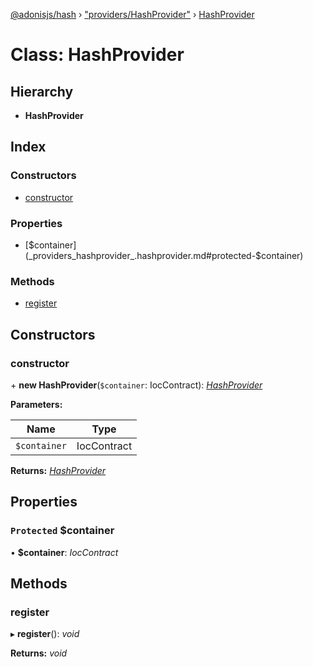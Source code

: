 [@adonisjs/hash](../README.md) › ["providers/HashProvider"](../modules/_providers_hashprovider_.md) › [HashProvider](_providers_hashprovider_.hashprovider.md)

# Class: HashProvider

## Hierarchy

* **HashProvider**

## Index

### Constructors

* [constructor](_providers_hashprovider_.hashprovider.md#constructor)

### Properties

* [$container](_providers_hashprovider_.hashprovider.md#protected-$container)

### Methods

* [register](_providers_hashprovider_.hashprovider.md#register)

## Constructors

###  constructor

\+ **new HashProvider**(`$container`: IocContract): *[HashProvider](_providers_hashprovider_.hashprovider.md)*

**Parameters:**

Name | Type |
------ | ------ |
`$container` | IocContract |

**Returns:** *[HashProvider](_providers_hashprovider_.hashprovider.md)*

## Properties

### `Protected` $container

• **$container**: *IocContract*

## Methods

###  register

▸ **register**(): *void*

**Returns:** *void*

